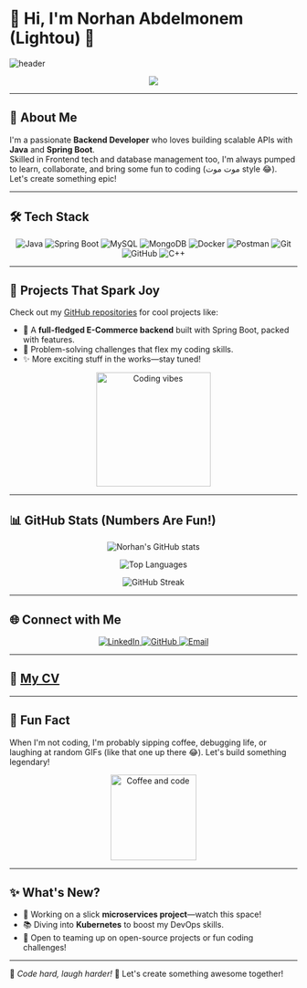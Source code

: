 # 👋 Hi, I'm Norhan Abdelmonem (Lightou) 🌟

![header](https://media.giphy.com/media/LmNwrBhejkK9EFP504/giphy.gif)

<p align="center">
  <img src="https://readme-typing-svg.herokuapp.com?font=JetBrains+Mono&size=30&duration=3500&pause=500&color=FF6B6B&center=true&vCenter=true&width=500&lines=Java+Backend+Wizard;Spring+Boot+Maestro;Problem-Solving+Ninja;Crafting+Awesome+APIs!" />
</p>

---

## 🌟 About Me
I'm a passionate **Backend Developer** who loves building scalable APIs with **Java** and **Spring Boot**.  
Skilled in Frontend tech and database management too, I'm always pumped to learn, collaborate, and bring some fun to coding (موت موت style 😂). Let's create something epic!

---

## 🛠️ Tech Stack

<p align="center">
  <img alt="Java" src="https://img.shields.io/badge/Java-ED8B00?style=for-the-badge&logo=java&logoColor=white" />
  <img alt="Spring Boot" src="https://img.shields.io/badge/Spring_Boot-6DB33F?style=for-the-badge&logo=spring&logoColor=white" />
  <img alt="MySQL" src="https://img.shields.io/badge/MySQL-4479A1?style=for-the-badge&logo=mysql&logoColor=white" />
  <img alt="MongoDB" src="https://img.shields.io/badge/MongoDB-47A248?style=for-the-badge&logo=mongodb&logoColor=white" />
  <img alt="Docker" src="https://img.shields.io/badge/Docker-2496ED?style=for-the-badge&logo=docker&logoColor=white" />
  <img alt="Postman" src="https://img.shields.io/badge/Postman-FF6C37?style=for-the-badge&logo=postman&logoColor=white" />
  <img alt="Git" src="https://img.shields.io/badge/Git-F05032?style=for-the-badge&logo=git&logoColor=white" />
  <img alt="GitHub" src="https://img.shields.io/badge/GitHub-181717?style=for-the-badge&logo=github&logoColor=white" />
  <img alt="C++" src="https://img.shields.io/badge/C++-00599C?style=for-the-badge&logo=c%2B%2B&logoColor=white" />
</p>

---

## 🚀 Projects That Spark Joy
Check out my [GitHub repositories](https://github.com/NorhanAbdelmonem?tab=repositories) for cool projects like:  
- 🛒 A **full-fledged E-Commerce backend** built with Spring Boot, packed with features.  
- 🧩 Problem-solving challenges that flex my coding skills.  
- ✨ More exciting stuff in the works—stay tuned!

<p align="center">
  <img src="https://media.giphy.com/media/26xBI73gWquCl8LuM/giphy.gif" width="200" alt="Coding vibes" />
</p>

---

## 📊 GitHub Stats (Numbers Are Fun!)

<p align="center">
  <img src="https://github-readme-stats.vercel.app/api?username=NorhanAbdelmonem&show_icons=true&theme=dracula&hide_border=true" alt="Norhan's GitHub stats" />
</p>

<p align="center">
  <img src="https://github-readme-stats.vercel.app/api/top-langs/?username=NorhanAbdelmonem&layout=compact&theme=dracula&hide_border=true" alt="Top Languages" />
</p>

<p align="center">
  <img src="https://github-readme-streak-stats.herokuapp.com/?user=NorhanAbdelmonem&theme=dracula&hide_border=true" alt="GitHub Streak" />
</p>

---

## 🌐 Connect with Me

<p align="center">
  <a href="https://www.linkedin.com/in/norhan-elkholy-001b99260/" target="_blank">
    <img alt="LinkedIn" src="https://img.shields.io/badge/-LinkedIn-0A66C2?logo=linkedin&style=for-the-badge" />
  </a>
  <a href="https://github.com/NorhanAbdelmonem" target="_blank">
    <img alt="GitHub" src="https://img.shields.io/badge/-GitHub-181717?logo=github&style=for-the-badge" />
  </a>
  <a href="mailto:your.email@example.com" target="_blank">
    <img alt="Email" src="https://img.shields.io/badge/-Email-D14836?logo=gmail&style=for-the-badge" />
  </a>
</p>

---

## 📄 [My CV](https://drive.google.com/drive/folders/1FAVPCRuJoznJwIfu_LNrn1m5vM4tDear)

---

## 🎉 Fun Fact
When I'm not coding, I'm probably sipping coffee, debugging life, or laughing at random GIFs (like that one up there 😂). Let's build something legendary!

<p align="center">
  <img src="https://media.giphy.com/media/3o7aD2d7hy9kt7F7iE/giphy.gif" width="150" alt="Coffee and code" />
</p>

---

## ✨ What's New?
- 🔧 Working on a slick **microservices project**—watch this space!  
- 📚 Diving into **Kubernetes** to boost my DevOps skills.  
- 🎯 Open to teaming up on open-source projects or fun coding challenges!

---

🌟 *Code hard, laugh harder!* 🚀 Let's create something awesome together!
